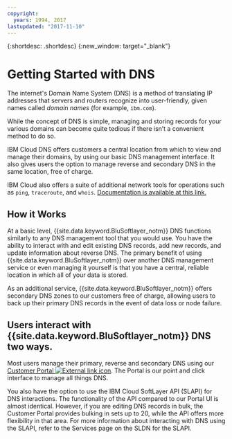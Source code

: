 ```yaml
---
copyright:
  years: 1994, 2017
lastupdated: "2017-11-10"
---
```


{:shortdesc: .shortdesc}
{:new_window: target="_blank"}

# Getting Started with DNS

The internet's Domain Name System (DNS) is a method of translating IP addresses that servers and routers recognize into user-friendly, given names called _domain names_ (for example, `ibm.com`).

While the concept of DNS is simple, managing and storing records for your various domains can become quite tedious if there isn’t a convenient method to do so.

IBM Cloud DNS offers customers a central location from which to view and manage their domains, by using our basic DNS management interface. It also gives users the option to manage reverse and secondary DNS in the same location, free of charge.

IBM Cloud also offers a suite of additional network tools for operations such as `ping`, `traceroute`, and `whois`. [Documentation is available at this link.](https://console.stage1.bluemix.net/docs/infrastructure/network-tools/getting-started.html#getting-started-with-network-tools)

## How it Works
At a basic level, {{site.data.keyword.BluSoftlayer_notm}} DNS functions similarly to any DNS management tool that you would use. You have the ability to interact with and edit existing DNS records, add new records, and update information about reverse DNS. The primary benefit of using {{site.data.keyword.BluSoftlayer_notm}} over another DNS management service or even managing it yourself is that you have a central, reliable location in which all of your data is stored.

As an additional service, {{site.data.keyword.BluSoftlayer_notm}} offers secondary DNS zones to our customers free of charge, allowing users to back up their primary DNS records in the event of data loss or node failure.

## Users interact with {{site.data.keyword.BluSoftlayer_notm}} DNS two ways.
Most users manage their primary, reverse and secondary DNS using our [Customer Portal ![External link icon](../../icons/launch-glyph.svg "External link icon")](https://control.softlayer.com/). The Portal is our point and click interface to manage all things DNS.

You also have the option to use the IBM Cloud SoftLayer API (SLAPI) for DNS interactions. The functionality of the API compared to our Portal UI is almost identical. However, if you are editing DNS records in bulk, the Customer Portal provides bulking in sets up to 20, while the API offers more flexibility in that area. For more information about interacting with DNS using the SLAPI, refer to the Services page on the SLDN for the SLAPI.
